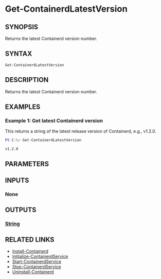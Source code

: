 ﻿---
external help file: ContainerToolsForWindows.psm1-help.xml
Module Name: ContainerToolsForWindows
online version:
schema: 2.0.0
---

# Get-ContainerdLatestVersion

## SYNOPSIS

Returns the latest Containerd version number.

## SYNTAX

```
Get-ContainerdLatestVersion
```

## DESCRIPTION

Returns the latest Containerd version number.

## EXAMPLES

### Example 1: Get latest Containerd version

This returns a string of the latest release version of Containerd, e.g., v1.2.0.

```powershell
PS C:\> Get-ContainerdLatestVersion
```

```Output
v1.2.0
```

## PARAMETERS

## INPUTS

### None

## OUTPUTS

### [String](https://learn.microsoft.com/en-us/dotnet/api/system.string?view=net-7.0)

## RELATED LINKS

- [Install-Containerd](Install-Containerd.md)
- [Initialize-ContainerdService](Initialize-ContainerdService.md)
- [Start-ContainerdService](Start-ContainerdService.md)
- [Stop-ContainerdService](Stop-ContainerdService.md)
- [Uninstall-Containerd](Uninstall-Containerd.md)
